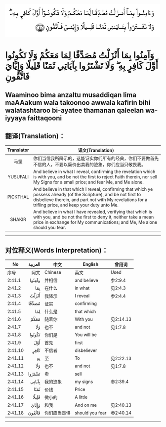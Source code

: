 ![002:041](images/002_041.gif)

#  وَآمِنُوا بِمَا أَنْزَلْتُ مُصَدِّقًا لِمَا مَعَكُمْ وَلَا تَكُونُوا أَوَّلَ كَافِرٍ بِهِ ۖ وَلَا تَشْتَرُوا بِآيَاتِي ثَمَنًا قَلِيلًا وَإِيَّايَ فَاتَّقُونِ 

## Waaminoo bima anzaltu musaddiqan lima maAAakum wala takoonoo awwala kafirin bihi walatashtaroo bi-ayatee thamanan qaleelan wa-iyyaya faittaqooni

## 翻译(Translation)：

| Translator | 译文(Translation)                                            |
|:----------:| ------------------------------------------------------------ |
| 马坚       | 你们当信我所降示的，这能证实你们所有的经典，你们不要做首先不信的人，不要以廉价出卖我的迹象，你们应当只敬畏我。 |
| YUSUFALI   | And believe in what I reveal, confirming the revelation which is with you, and be not the first to reject Faith therein, nor sell My Signs for a small price; and fear Me, and Me alone. |
| PICKTHAL   | And believe in that which I reveal, confirming that which ye possess already (of the Scripture), and be not first to disbelieve therein, and part not with My revelations for a trifling price, and keep your duty unto Me. |
| SHAKIR     | And believe in what I have revealed, verifying that which is with you, and be not the first to deny it, neither take a mean price in exchange for My communications; and Me, Me alone should you fear. |

---

## 对位释义(Words Interpretation)：

| No      | العربية | 中文         | English         | 曾用词    |
| ------- | ------: | ------------ | --------------- | --------- |
| 序号    |    阿文 | Chinese      | 英文            | Used      |
| 2:41.1  |  وَآمِنُوا | 并相信       | and believe     | 参2:9.4   |
| 2:41.2  |     بِمَا | 在什么       | in what         | 见2:4.3   |
| 2:41.3  |   أَنْزَلْتُ | 我降示       | I reveal        | 参2:4.4   |
| 2:41.4  |   مُصَدِّقًا | 证实         | confirming      |           |
| 2:41.5  |     لِمَا | 什么是       | that which      |           |
| 2:41.6  |    مَعَكُمْ | 随着你       | With you        | 见2:14.13 |
| 2:41.7  |     وَلَا | 也不         | and not         | 见1:7.8   |
| 2:41.8  |  تَكُونُوا | 你们是       | You will be     |           |
| 2:41.9  |     أَوَّلَ | 首先         | first           |           |
| 2:41.10 |    كَافِرٍ | 不信者       | disbeliever     |           |
| 2:41.11 |      بِهِ | 至           | To              | 见2:22.13 |
| 2:41.12 |     وَلَا | 也不         | and not         | 见1:7.8   |
| 2:41.13 |  تَشْتَرُوا | 卖           | sell            |           |
| 2:41.14 |  بِآيَاتِي | 我的迹象     | my signs        | 参2:39.4  |
| 2:41.15 |    ثَمَنًا | 价钱         | Price           |           |
| 2:41.16 |   قَلِيلًا | 微小的       | A little        |           |
| 2:41.17 |   وَإِيَّايَ | 和我         | And on me       | 见2:40.13 |
| 2:41.18 |  فَاتَّقُونِ | 你们应当畏惧 | should you fear | 参2:40.14 |

---
